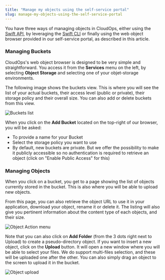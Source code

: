 ```yaml
---
title: "Manage my objects using the self-service portal"
slug: manage-my-objects-using-the-self-service-portal
---
```



You have three ways of managing objects in CloudOps, either using the [Swift API](https://docs.openstack.org/api-ref/object-store/), by leveraging the [Swift CLI](https://ops.Swift/hc/object-storage-service/manage-my-objects-using-the-swift-command-line-client) or finally using the web object browser provided in our self-service portal, as described in this article.

### Managing Buckets

CloudOps's web object browser is designed to be very simple and straightforward. You access it from the **Services** menu on the left, by selecting **Object Storage** and selecting one of your objet-storage environments.

The following image shows the buckets view. This is where you will see the list of your actual buckets, their access level (public or private), their storage policy and their overall size. You can also add or delete buckets from this view.

![Buckets list](/assets/managing-objects-portal-en-1.png)

When you click on the **Add Bucket** located on the top-right of our browser, you will be asked:
- To provide a name for your Bucket
- Select the storage policy you want to use
- By default, new buckets are private. But we offer the possibility to make it publicly accessible so no authentication is required to retrieve an object (click on "Enable Public Access" for this)

### Managing Objects

When you click on a bucket, you get to a page showing the list of objects currently stored in the bucket. This is also where you will be able to upload new objects.

From this page, you can also retrieve the object URL to use it in your application, download your object, rename it or delete it. The listing will also give you pertinent information about the content type of each objects, and their size.

![Object Action menu](/assets/managing-objects-portal-en-2.png)

Note that you can also click on **Add Folder** (from the 3 dots right next to Upload) to create a pseudo-directory object. If you want to insert a new object, click on the **Upload** button. It will open a new window where you will be able to select your files. We do support multi-files selection, and these will be uploaded one after the other. You can also simply drag an object to the screen to upload it in the bucket.

![Object upload](/assets/managing-objects-portal-en-3.png)
